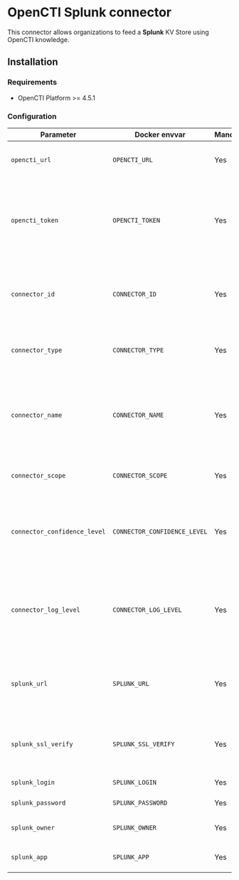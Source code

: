 # OpenCTI Splunk connector

This connector allows organizations to feed a **Splunk** KV Store using OpenCTI knowledge. 

## Installation

### Requirements

- OpenCTI Platform >= 4.5.1

### Configuration

| Parameter                            | Docker envvar                       | Mandatory    | Description                                                                                                                                                |
| ------------------------------------ | ----------------------------------- | ------------ | ---------------------------------------------------------------------------------------------------------------------------------------------------------- |
| `opencti_url`                        | `OPENCTI_URL`                       | Yes          | The URL of the OpenCTI platform.                                                                                                                           |
| `opencti_token`                      | `OPENCTI_TOKEN`                     | Yes          | The default admin token configured in the OpenCTI platform parameters file.                                                                                |
| `connector_id`                       | `CONNECTOR_ID`                      | Yes          | A valid arbitrary `UUIDv4` that must be unique for this connector.                                                                                         |
| `connector_type`                     | `CONNECTOR_TYPE`                    | Yes          | Must be `STREAM` (this is the connector type).                                                                                                             |
| `connector_name`                     | `CONNECTOR_NAME`                    | Yes          | The name of the Splunk instance, to identify it if you have multiple Splunk connectors.                                                                    |
| `connector_scope`                    | `CONNECTOR_SCOPE`                   | Yes          | Must be `splunk`, not used in this connector.                                                                                                              |
| `connector_confidence_level`         | `CONNECTOR_CONFIDENCE_LEVEL`        | Yes          | The default confidence level for created sightings (a number between 1 and 4).                                                                             |
| `connector_log_level`                | `CONNECTOR_LOG_LEVEL`               | Yes          | The log level for this connector, could be `debug`, `info`, `warn` or `error` (less verbose).                                                              |
| `splunk_url`                         | `SPLUNK_URL`                        | Yes          | The Splunk instance REST API URL (default port is 8089).                                                                                                   |
| `splunk_ssl_verify`                  | `SPLUNK_SSL_VERIFY`                 | Yes          | Enable the SSL certificate check (default: `true`)                                                                                                         |
| `splunk_login`                       | `SPLUNK_LOGIN`                      | Yes          | The Splunk login user.                                                                                                                                     |
| `splunk_password`                    | `SPLUNK_PASSWORD`                   | Yes          | The Splunk password.                                                                                                                                       |
| `splunk_owner`                       | `SPLUNK_OWNER`                      | Yes          | The owner of the KV Store.                                                                                                                                 |
| `splunk_app`                         | `SPLUNK_APP`                        | Yes          | The app of the KV Store.                                                                                                                                   |